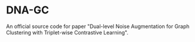 # DNA-GC
An official source code for paper "Dual-level Noise Augmentation for Graph Clustering with Triplet-wise Contrastive Learning".

